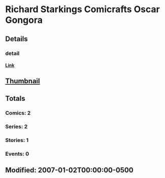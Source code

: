 # Richard Starkings  Comicrafts Oscar Gongora 
## Details
### detail
#### [Link](http://marvel.com/comics/creators/11383/richard_starkings_comicrafts_oscar_gongora?utm_campaign=apiRef&utm_source=225578a89fc76f3d20fbffda5d17a88d)
## [Thumbnail](http://i.annihil.us/u/prod/marvel/i/mg/b/40/image_not_available.jpg)
## Totals
### Comics: 2
### Series: 2
### Stories: 1
### Events: 0
## Modified: 2007-01-02T00:00:00-0500